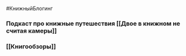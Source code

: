 #КнижныйБлогинг

### Подкаст про книжные путешествия  [[Двое в книжном не считая камеры]] 
### [[Книгообзоры]]